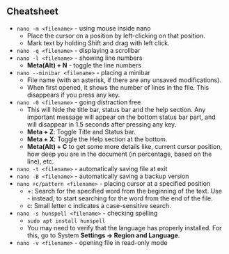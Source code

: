 ## Cheatsheet

- `nano -m <filename>` - using mouse inside nano
    - Place the cursor on a position by left-clicking on that position.
    - Mark text by holding Shift and drag with left click.
- `nano -q <filename>` - displaying a scrollbar
- `nano -l <filename>` - showing line numbers
    - **Meta(Alt) + N** - toggle the line numbers
- `nano --minibar <filename>` - placing a minibar
    - File name (with an asterisk, if there are any unsaved modifications).
    - When first opened, it shows the number of lines in the file. This disappears if you press any key.
- `nano -0 <filename>` - going distraction free
    - This will hide the title bar, status bar and the help section. Any important message will appear on the bottom status bar part, and will disappear in 1.5 seconds after pressing any key.
    - **Meta + Z**: Toggle Title and Status bar.
    - **Meta + X**: Toggle the Help section at the bottom.
    - **Meta(Alt) + C** to get some more details like, current cursor position, how deep you are in the document (in percentage, based on the line), etc.
- `nano -t <filename>` - automatically saving file at exit
- `nano -B <filename>` - automatically saving a backup version
- `nano +c/pattern <filename>` - placing cursor at a specified position
    - +: Search for the specified word from the beginning of the text. Use - instead, to start searching for the word from the end of the file.
    - c: Small letter c indicates a case-sensitive search.
- `nano -s hunspell <filename>` - checking spelling
    - `sudo apt install hunspell`
    - You may need to verify that the language has properly installed. For this, go to System **Settings → Region and Language**. 
- `nano -v <filename>` - opening file in read-only mode